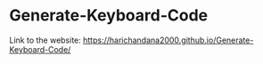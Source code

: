 # Generate-Keyboard-Code
Link to the website: https://harichandana2000.github.io/Generate-Keyboard-Code/
